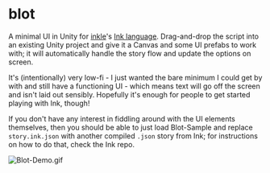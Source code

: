 # blot

A minimal UI in Unity for [inkle](http://www.inklestudios.com/)'s 
[Ink language](https://github.com/inkle/ink). Drag-and-drop the script into an
existing Unity project and give it a Canvas and some UI prefabs to work with;
it will automatically handle the story flow and update the options on screen.

It's (intentionally) very low-fi - I just wanted the bare minimum I could get
by with and still have a functioning UI - which means text will go off the 
screen and isn't laid out sensibly. Hopefully it's enough for people to get
started playing with Ink, though!

If you don't have any interest in fiddling around with the UI elements 
themselves, then you should be able to just load Blot-Sample and replace 
`story.ink.json` with another compiled `.json` story from Ink; for instructions
on how to do that, check the Ink repo.

![Blot-Demo.gif](https://bitbucket.org/repo/BEXdjG/images/330245972-Blot-Demo.gif)